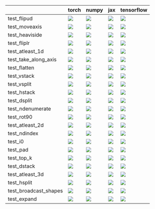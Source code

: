 |                       | torch                                                                                                                                                   | numpy                                                                                                                                                   | jax                                                                                                                                                     | tensorflow                                                                                                                                              |
|:----------------------|:--------------------------------------------------------------------------------------------------------------------------------------------------------|:--------------------------------------------------------------------------------------------------------------------------------------------------------|:--------------------------------------------------------------------------------------------------------------------------------------------------------|:--------------------------------------------------------------------------------------------------------------------------------------------------------|
| test_flipud           | <a href="https://github.com/unifyai/ivy/actions/" rel="noopener noreferrer" target="_blank"><img src=https://img.shields.io/badge/-success-success></a> | <a href="https://github.com/unifyai/ivy/actions/" rel="noopener noreferrer" target="_blank"><img src=https://img.shields.io/badge/-success-success></a> | <a href="https://github.com/unifyai/ivy/actions/" rel="noopener noreferrer" target="_blank"><img src=https://img.shields.io/badge/-success-success></a> | <a href="https://github.com/unifyai/ivy/actions/" rel="noopener noreferrer" target="_blank"><img src=https://img.shields.io/badge/-success-success></a> |
| test_moveaxis         | <a href="https://github.com/unifyai/ivy/actions/" rel="noopener noreferrer" target="_blank"><img src=https://img.shields.io/badge/-success-success></a> | <a href="https://github.com/unifyai/ivy/actions/" rel="noopener noreferrer" target="_blank"><img src=https://img.shields.io/badge/-success-success></a> | <a href="https://github.com/unifyai/ivy/actions/" rel="noopener noreferrer" target="_blank"><img src=https://img.shields.io/badge/-success-success></a> | <a href="https://github.com/unifyai/ivy/actions/" rel="noopener noreferrer" target="_blank"><img src=https://img.shields.io/badge/-success-success></a> |
| test_heaviside        | <a href="https://github.com/unifyai/ivy/actions/" rel="noopener noreferrer" target="_blank"><img src=https://img.shields.io/badge/-success-success></a> | <a href="https://github.com/unifyai/ivy/actions/" rel="noopener noreferrer" target="_blank"><img src=https://img.shields.io/badge/-success-success></a> | <a href="https://github.com/unifyai/ivy/actions/" rel="noopener noreferrer" target="_blank"><img src=https://img.shields.io/badge/-success-success></a> | <a href="https://github.com/unifyai/ivy/actions/" rel="noopener noreferrer" target="_blank"><img src=https://img.shields.io/badge/-success-success></a> |
| test_fliplr           | <a href="https://github.com/unifyai/ivy/actions/" rel="noopener noreferrer" target="_blank"><img src=https://img.shields.io/badge/-success-success></a> | <a href="https://github.com/unifyai/ivy/actions/" rel="noopener noreferrer" target="_blank"><img src=https://img.shields.io/badge/-success-success></a> | <a href="https://github.com/unifyai/ivy/actions/" rel="noopener noreferrer" target="_blank"><img src=https://img.shields.io/badge/-success-success></a> | <a href="https://github.com/unifyai/ivy/actions/" rel="noopener noreferrer" target="_blank"><img src=https://img.shields.io/badge/-success-success></a> |
| test_atleast_1d       | <a href="https://github.com/unifyai/ivy/actions/" rel="noopener noreferrer" target="_blank"><img src=https://img.shields.io/badge/-success-success></a> | <a href="https://github.com/unifyai/ivy/actions/" rel="noopener noreferrer" target="_blank"><img src=https://img.shields.io/badge/-success-success></a> | <a href="https://github.com/unifyai/ivy/actions/" rel="noopener noreferrer" target="_blank"><img src=https://img.shields.io/badge/-success-success></a> | <a href="https://github.com/unifyai/ivy/actions/" rel="noopener noreferrer" target="_blank"><img src=https://img.shields.io/badge/-success-success></a> |
| test_take_along_axis  | <a href="https://github.com/unifyai/ivy/actions/" rel="noopener noreferrer" target="_blank"><img src=https://img.shields.io/badge/-success-success></a> | <a href="https://github.com/unifyai/ivy/actions/" rel="noopener noreferrer" target="_blank"><img src=https://img.shields.io/badge/-success-success></a> | <a href="https://github.com/unifyai/ivy/actions/" rel="noopener noreferrer" target="_blank"><img src=https://img.shields.io/badge/-success-success></a> | <a href="https://github.com/unifyai/ivy/actions/" rel="noopener noreferrer" target="_blank"><img src=https://img.shields.io/badge/-success-success></a> |
| test_flatten          | <a href="https://github.com/unifyai/ivy/actions/" rel="noopener noreferrer" target="_blank"><img src=https://img.shields.io/badge/-success-success></a> | <a href="https://github.com/unifyai/ivy/actions/" rel="noopener noreferrer" target="_blank"><img src=https://img.shields.io/badge/-success-success></a> | <a href="https://github.com/unifyai/ivy/actions/" rel="noopener noreferrer" target="_blank"><img src=https://img.shields.io/badge/-success-success></a> | <a href="https://github.com/unifyai/ivy/actions/" rel="noopener noreferrer" target="_blank"><img src=https://img.shields.io/badge/-success-success></a> |
| test_vstack           | <a href="https://github.com/unifyai/ivy/actions/" rel="noopener noreferrer" target="_blank"><img src=https://img.shields.io/badge/-success-success></a> | <a href="https://github.com/unifyai/ivy/actions/" rel="noopener noreferrer" target="_blank"><img src=https://img.shields.io/badge/-success-success></a> | <a href="https://github.com/unifyai/ivy/actions/" rel="noopener noreferrer" target="_blank"><img src=https://img.shields.io/badge/-success-success></a> | <a href="https://github.com/unifyai/ivy/actions/" rel="noopener noreferrer" target="_blank"><img src=https://img.shields.io/badge/-success-success></a> |
| test_vsplit           | <a href="https://github.com/unifyai/ivy/actions/" rel="noopener noreferrer" target="_blank"><img src=https://img.shields.io/badge/-success-success></a> | <a href="https://github.com/unifyai/ivy/actions/" rel="noopener noreferrer" target="_blank"><img src=https://img.shields.io/badge/-success-success></a> | <a href="https://github.com/unifyai/ivy/actions/" rel="noopener noreferrer" target="_blank"><img src=https://img.shields.io/badge/-failure-red></a>     | <a href="https://github.com/unifyai/ivy/actions/" rel="noopener noreferrer" target="_blank"><img src=https://img.shields.io/badge/-success-success></a> |
| test_hstack           | <a href="https://github.com/unifyai/ivy/actions/" rel="noopener noreferrer" target="_blank"><img src=https://img.shields.io/badge/-success-success></a> | <a href="https://github.com/unifyai/ivy/actions/" rel="noopener noreferrer" target="_blank"><img src=https://img.shields.io/badge/-success-success></a> | <a href="https://github.com/unifyai/ivy/actions/" rel="noopener noreferrer" target="_blank"><img src=https://img.shields.io/badge/-success-success></a> | <a href="https://github.com/unifyai/ivy/actions/" rel="noopener noreferrer" target="_blank"><img src=https://img.shields.io/badge/-success-success></a> |
| test_dsplit           | <a href="https://github.com/unifyai/ivy/actions/" rel="noopener noreferrer" target="_blank"><img src=https://img.shields.io/badge/-success-success></a> | <a href="https://github.com/unifyai/ivy/actions/" rel="noopener noreferrer" target="_blank"><img src=https://img.shields.io/badge/-success-success></a> | <a href="https://github.com/unifyai/ivy/actions/" rel="noopener noreferrer" target="_blank"><img src=https://img.shields.io/badge/-success-success></a> | <a href="https://github.com/unifyai/ivy/actions/" rel="noopener noreferrer" target="_blank"><img src=https://img.shields.io/badge/-success-success></a> |
| test_ndenumerate      | <a href="https://github.com/unifyai/ivy/actions/" rel="noopener noreferrer" target="_blank"><img src=https://img.shields.io/badge/-success-success></a> | <a href="https://github.com/unifyai/ivy/actions/" rel="noopener noreferrer" target="_blank"><img src=https://img.shields.io/badge/-success-success></a> | <a href="https://github.com/unifyai/ivy/actions/" rel="noopener noreferrer" target="_blank"><img src=https://img.shields.io/badge/-success-success></a> | <a href="https://github.com/unifyai/ivy/actions/" rel="noopener noreferrer" target="_blank"><img src=https://img.shields.io/badge/-success-success></a> |
| test_rot90            | <a href="https://github.com/unifyai/ivy/actions/" rel="noopener noreferrer" target="_blank"><img src=https://img.shields.io/badge/-success-success></a> | <a href="https://github.com/unifyai/ivy/actions/" rel="noopener noreferrer" target="_blank"><img src=https://img.shields.io/badge/-success-success></a> | <a href="https://github.com/unifyai/ivy/actions/" rel="noopener noreferrer" target="_blank"><img src=https://img.shields.io/badge/-failure-red></a>     | <a href="https://github.com/unifyai/ivy/actions/" rel="noopener noreferrer" target="_blank"><img src=https://img.shields.io/badge/-success-success></a> |
| test_atleast_2d       | <a href="https://github.com/unifyai/ivy/actions/" rel="noopener noreferrer" target="_blank"><img src=https://img.shields.io/badge/-success-success></a> | <a href="https://github.com/unifyai/ivy/actions/" rel="noopener noreferrer" target="_blank"><img src=https://img.shields.io/badge/-success-success></a> | <a href="https://github.com/unifyai/ivy/actions/" rel="noopener noreferrer" target="_blank"><img src=https://img.shields.io/badge/-success-success></a> | <a href="https://github.com/unifyai/ivy/actions/" rel="noopener noreferrer" target="_blank"><img src=https://img.shields.io/badge/-success-success></a> |
| test_ndindex          | <a href="https://github.com/unifyai/ivy/actions/" rel="noopener noreferrer" target="_blank"><img src=https://img.shields.io/badge/-success-success></a> | <a href="https://github.com/unifyai/ivy/actions/" rel="noopener noreferrer" target="_blank"><img src=https://img.shields.io/badge/-success-success></a> | <a href="https://github.com/unifyai/ivy/actions/" rel="noopener noreferrer" target="_blank"><img src=https://img.shields.io/badge/-success-success></a> | <a href="https://github.com/unifyai/ivy/actions/" rel="noopener noreferrer" target="_blank"><img src=https://img.shields.io/badge/-success-success></a> |
| test_i0               | <a href="https://github.com/unifyai/ivy/actions/" rel="noopener noreferrer" target="_blank"><img src=https://img.shields.io/badge/-success-success></a> | <a href="https://github.com/unifyai/ivy/actions/" rel="noopener noreferrer" target="_blank"><img src=https://img.shields.io/badge/-success-success></a> | <a href="https://github.com/unifyai/ivy/actions/" rel="noopener noreferrer" target="_blank"><img src=https://img.shields.io/badge/-success-success></a> | <a href="https://github.com/unifyai/ivy/actions/" rel="noopener noreferrer" target="_blank"><img src=https://img.shields.io/badge/-success-success></a> |
| test_pad              | <a href="https://github.com/unifyai/ivy/actions/" rel="noopener noreferrer" target="_blank"><img src=https://img.shields.io/badge/-failure-red></a>     | <a href="https://github.com/unifyai/ivy/actions/" rel="noopener noreferrer" target="_blank"><img src=https://img.shields.io/badge/-success-success></a> | <a href="https://github.com/unifyai/ivy/actions/" rel="noopener noreferrer" target="_blank"><img src=https://img.shields.io/badge/-failure-red></a>     | <a href="https://github.com/unifyai/ivy/actions/" rel="noopener noreferrer" target="_blank"><img src=https://img.shields.io/badge/-failure-red></a>     |
| test_top_k            | <a href="https://github.com/unifyai/ivy/actions/" rel="noopener noreferrer" target="_blank"><img src=https://img.shields.io/badge/-success-success></a> | <a href="https://github.com/unifyai/ivy/actions/" rel="noopener noreferrer" target="_blank"><img src=https://img.shields.io/badge/-success-success></a> | <a href="https://github.com/unifyai/ivy/actions/" rel="noopener noreferrer" target="_blank"><img src=https://img.shields.io/badge/-success-success></a> | <a href="https://github.com/unifyai/ivy/actions/" rel="noopener noreferrer" target="_blank"><img src=https://img.shields.io/badge/-success-success></a> |
| test_dstack           | <a href="https://github.com/unifyai/ivy/actions/" rel="noopener noreferrer" target="_blank"><img src=https://img.shields.io/badge/-success-success></a> | <a href="https://github.com/unifyai/ivy/actions/" rel="noopener noreferrer" target="_blank"><img src=https://img.shields.io/badge/-success-success></a> | <a href="https://github.com/unifyai/ivy/actions/" rel="noopener noreferrer" target="_blank"><img src=https://img.shields.io/badge/-success-success></a> | <a href="https://github.com/unifyai/ivy/actions/" rel="noopener noreferrer" target="_blank"><img src=https://img.shields.io/badge/-success-success></a> |
| test_atleast_3d       | <a href="https://github.com/unifyai/ivy/actions/" rel="noopener noreferrer" target="_blank"><img src=https://img.shields.io/badge/-success-success></a> | <a href="https://github.com/unifyai/ivy/actions/" rel="noopener noreferrer" target="_blank"><img src=https://img.shields.io/badge/-success-success></a> | <a href="https://github.com/unifyai/ivy/actions/" rel="noopener noreferrer" target="_blank"><img src=https://img.shields.io/badge/-success-success></a> | <a href="https://github.com/unifyai/ivy/actions/" rel="noopener noreferrer" target="_blank"><img src=https://img.shields.io/badge/-success-success></a> |
| test_hsplit           | <a href="https://github.com/unifyai/ivy/actions/" rel="noopener noreferrer" target="_blank"><img src=https://img.shields.io/badge/-success-success></a> | <a href="https://github.com/unifyai/ivy/actions/" rel="noopener noreferrer" target="_blank"><img src=https://img.shields.io/badge/-success-success></a> | <a href="https://github.com/unifyai/ivy/actions/" rel="noopener noreferrer" target="_blank"><img src=https://img.shields.io/badge/-failure-red></a>     | <a href="https://github.com/unifyai/ivy/actions/" rel="noopener noreferrer" target="_blank"><img src=https://img.shields.io/badge/-success-success></a> |
| test_broadcast_shapes | <a href="https://github.com/unifyai/ivy/actions/" rel="noopener noreferrer" target="_blank"><img src=https://img.shields.io/badge/-success-success></a> | <a href="https://github.com/unifyai/ivy/actions/" rel="noopener noreferrer" target="_blank"><img src=https://img.shields.io/badge/-success-success></a> | <a href="https://github.com/unifyai/ivy/actions/" rel="noopener noreferrer" target="_blank"><img src=https://img.shields.io/badge/-success-success></a> | <a href="https://github.com/unifyai/ivy/actions/" rel="noopener noreferrer" target="_blank"><img src=https://img.shields.io/badge/-success-success></a> |
| test_expand           | <a href="https://github.com/unifyai/ivy/actions/" rel="noopener noreferrer" target="_blank"><img src=https://img.shields.io/badge/-success-success></a> | <a href="https://github.com/unifyai/ivy/actions/" rel="noopener noreferrer" target="_blank"><img src=https://img.shields.io/badge/-success-success></a> | <a href="https://github.com/unifyai/ivy/actions/" rel="noopener noreferrer" target="_blank"><img src=https://img.shields.io/badge/-success-success></a> | <a href="https://github.com/unifyai/ivy/actions/" rel="noopener noreferrer" target="_blank"><img src=https://img.shields.io/badge/-success-success></a> |